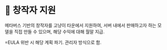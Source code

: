 # 🧑 창작자 지원

메타버스 기반의 창작자를 고냥이 타운에서 지원하여, 서버 내에서 판매하고자 하는 모델을 직접 만들 수 있으며, 해당 수익에 대해 월말 지급.&#x20;

\=EULA 위반 시 해당 계획 파기. 관리자 방식으로 함.&#x20;
